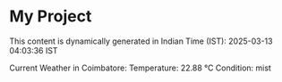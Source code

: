 # My Project

This content is dynamically generated in Indian Time (IST): 2025-03-13 04:03:36 IST


Current Weather in Coimbatore:
Temperature: 22.88 °C
Condition: mist
